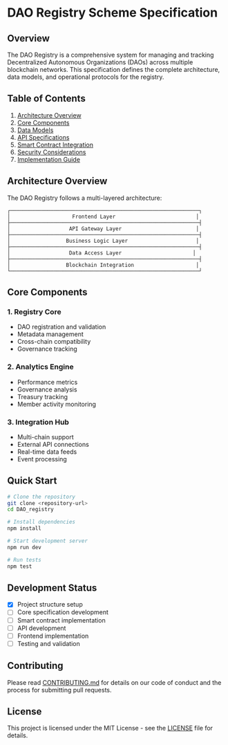 # DAO Registry Scheme Specification

## Overview

The DAO Registry is a comprehensive system for managing and tracking Decentralized Autonomous Organizations (DAOs) across multiple blockchain networks. This specification defines the complete architecture, data models, and operational protocols for the registry.

## Table of Contents

1. [Architecture Overview](#architecture-overview)
2. [Core Components](#core-components)
3. [Data Models](#data-models)
4. [API Specifications](#api-specifications)
5. [Smart Contract Integration](#smart-contract-integration)
6. [Security Considerations](#security-considerations)
7. [Implementation Guide](#implementation-guide)

## Architecture Overview

The DAO Registry follows a multi-layered architecture:

```
┌─────────────────────────────────────────────────────────────┐
│                    Frontend Layer                          │
├─────────────────────────────────────────────────────────────┤
│                   API Gateway Layer                        │
├─────────────────────────────────────────────────────────────┤
│                  Business Logic Layer                      │
├─────────────────────────────────────────────────────────────┤
│                   Data Access Layer                       │
├─────────────────────────────────────────────────────────────┤
│                  Blockchain Integration                    │
└─────────────────────────────────────────────────────────────┘
```

## Core Components

### 1. Registry Core
- DAO registration and validation
- Metadata management
- Cross-chain compatibility
- Governance tracking

### 2. Analytics Engine
- Performance metrics
- Governance analysis
- Treasury tracking
- Member activity monitoring

### 3. Integration Hub
- Multi-chain support
- External API connections
- Real-time data feeds
- Event processing

## Quick Start

```bash
# Clone the repository
git clone <repository-url>
cd DAO_registry

# Install dependencies
npm install

# Start development server
npm run dev

# Run tests
npm test
```

## Development Status

- [x] Project structure setup
- [ ] Core specification development
- [ ] Smart contract implementation
- [ ] API development
- [ ] Frontend implementation
- [ ] Testing and validation

## Contributing

Please read [CONTRIBUTING.md](CONTRIBUTING.md) for details on our code of conduct and the process for submitting pull requests.

## License

This project is licensed under the MIT License - see the [LICENSE](LICENSE) file for details. 